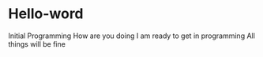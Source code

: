# Hello-word
Initial Programming 
How are you doing 
I am ready to get in programming
All things will be fine
